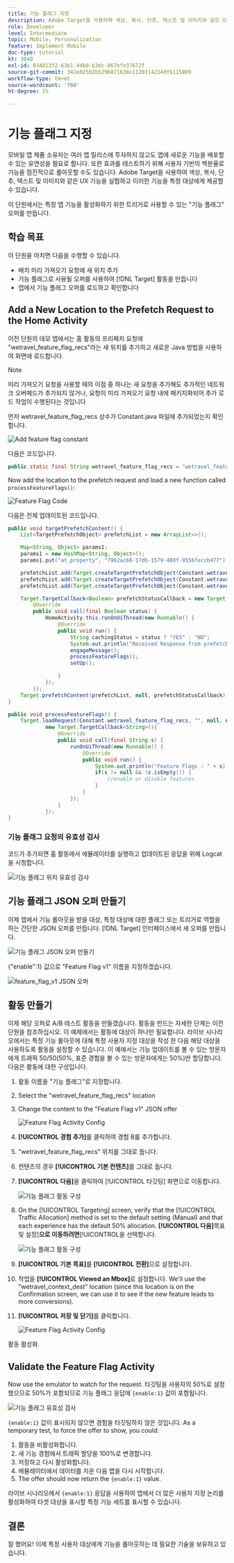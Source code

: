 ```yaml
---
title: 기능 플래그 지정
description: Adobe Target을 사용하여 색상, 복사, 단추, 텍스트 및 이미지와 같은 UX 기능을 실험하고 이러한 기능을 특정 대상에게 제공할 수 있습니다.
role: Developer
level: Intermediate
topic: Mobile, Personalization
feature: Implement Mobile
doc-type: tutorial
kt: 3040
exl-id: 034d13f2-63b1-44b0-b3dc-867efe37672f
source-git-commit: 342e02562b5296871638c1120114214df6115809
workflow-type: tm+mt
source-wordcount: '760'
ht-degree: 1%

---
```


# 기능 플래그 지정

모바일 앱 제품 소유자는 여러 앱 릴리스에 투자하지 않고도 앱에 새로운 기능을 배포할 수 있는 유연성을 필요로 합니다. 또한 효과를 테스트하기 위해 사용자 기반의 백분율로 기능을 점진적으로 롤아웃할 수도 있습니다. Adobe Target을 사용하여 색상, 복사, 단추, 텍스트 및 이미지와 같은 UX 기능을 실험하고 이러한 기능을 특정 대상에게 제공할 수 있습니다.

이 단원에서는 특정 앱 기능을 활성화하기 위한 트리거로 사용할 수 있는 &quot;기능 플래그&quot; 오퍼를 만듭니다.

## 학습 목표

이 단원을 마치면 다음을 수행할 수 있습니다.

* 배치 미리 가져오기 요청에 새 위치 추가
* 기능 플래그로 사용될 오퍼를 사용하여 [!DNL Target] 활동을 만듭니다
* 앱에서 기능 플래그 오퍼를 로드하고 확인합니다

## Add a New Location to the Prefetch Request to the Home Activity

이전 단원의 데모 앱에서는 홈 활동의 프리페치 요청에 &quot;wetravel_feature_flag_recs&quot;라는 새 위치를 추가하고 새로운 Java 방법을 사용하여 화면에 로드합니다.

>[!NOTE]
>
>미리 가져오기 요청을 사용할 때의 이점 중 하나는 새 요청을 추가해도 추가적인 네트워크 오버헤드가 추가되지 않거나, 요청이 미리 가져오기 요청 내에 패키지화되어 추가 로드 작업이 수행된다는 것입니다

먼저 wetravel_feature_flag_recs 상수가 Constant.java 파일에 추가되었는지 확인합니다.

![Add feature flag constant](assets/feature_flag_constant.jpg)

다음은 코드입니다.

```java
public static final String wetravel_feature_flag_recs = "wetravel_feature_flag_recs";
```

Now add the location to the prefetch request and load a new function called `processFeatureFlags()`:

![Feature Flag Code](assets/feature_flag_code.jpg)

다음은 전체 업데이트된 코드입니다.

```java
public void targetPrefetchContent() {
    List<TargetPrefetchObject> prefetchList = new ArrayList<>();

    Map<String, Object> params1;
    params1 = new HashMap<String, Object>();
    params1.put("at_property", "7962ac68-17db-1579-408f-9556feccb477");

    prefetchList.add(Target.createTargetPrefetchObject(Constant.wetravel_engage_home, params1));
    prefetchList.add(Target.createTargetPrefetchObject(Constant.wetravel_engage_search, params1));
    prefetchList.add(Target.createTargetPrefetchObject(Constant.wetravel_feature_flag_recs, params1));

    Target.TargetCallback<Boolean> prefetchStatusCallback = new Target.TargetCallback<Boolean>() {
        @Override
        public void call(final Boolean status) {
            HomeActivity.this.runOnUiThread(new Runnable() {
                @Override
                public void run() {
                    String cachingStatus = status ? "YES" : "NO";
                    System.out.println("Received Response from prefetch : " + cachingStatus);
                    engageMessage();
                    processFeatureFlags();
                    setUp();

                }
            });
        }};
    Target.prefetchContent(prefetchList, null, prefetchStatusCallback);
}

public void processFeatureFlags() {
    Target.loadRequest(Constant.wetravel_feature_flag_recs, "", null, null, null,
            new Target.TargetCallback<String>(){
                @Override
                public void call(final String s) {
                    runOnUiThread(new Runnable() {
                        @Override
                        public void run() {
                            System.out.println("Feature Flags : " + s);
                            if(s != null && !s.isEmpty()) {
                                //enable or disable features
                            }
                        }
                    });
                }
            });
}
```

### 기능 플래그 요청의 유효성 검사

코드가 추가되면 홈 활동에서 에뮬레이터를 실행하고 업데이트된 응답을 위해 Logcat을 시청합니다.

![기능 플래그 위치 유효성 검사](assets/feature_flag_code_logcat.jpg)

## 기능 플래그 JSON 오퍼 만들기

이제 앱에서 기능 롤아웃을 받을 대상, 특정 대상에 대한 플래그 또는 트리거로 역할을 하는 간단한 JSON 오퍼를 만듭니다. [!DNL Target] 인터페이스에서 새 오퍼를 만듭니다.

![기능 플래그 JSON 오퍼 만들기](assets/feature_flag_json_offer.jpg)

{&quot;enable&quot;:1} 값으로 &quot;Feature Flag v1&quot; 이름을 지정하겠습니다.

![feature_flag_v1 JSON 오퍼](assets/feature_flag_json_name.jpg)

## 활동 만들기

이제 해당 오퍼로 A/B 테스트 활동을 만들겠습니다. 활동을 만드는 자세한 단계는 이전 단원을 참조하십시오. 이 예제에서는 활동에 대상이 하나만 필요합니다. 라이브 시나리오에서는 특정 기능 롤아웃에 대해 특정 사용자 지정 대상을 작성 한 다음 해당 대상을 사용하도록 활동을 설정할 수 있습니다. 이 예에서는 기능 업데이트를 볼 수 있는 방문자에게 트래픽 50/50(50%, 표준 경험을 볼 수 있는 방문자에게는 50%)만 할당합니다. 다음은 활동에 대한 구성입니다.

1. 활동 이름을 &quot;기능 플래그&quot;로 지정합니다.
1. Select the &quot;wetravel_feature_flag_recs&quot; location
1. Change the content to the &quot;Feature Flag v1&quot; JSON offer

   ![Feature Flag Activity Config](assets/feature_flag_activity.jpg)

1. **[!UICONTROL 경험 추가]**&#x200B;를 클릭하여 경험 B를 추가합니다.
1. &quot;wetravel_feature_flag_recs&quot; 위치를 그대로 둡니다.
1. 컨텐츠의 경우 **[!UICONTROL 기본 컨텐츠]**&#x200B;를 그대로 둡니다.
1. **[!UICONTROL 다음]**&#x200B;을 클릭하여 [!UICONTROL 타깃팅] 화면으로 이동합니다.

   ![기능 플래그 활동 구성](assets/feature_flag_activity_2.jpg)

1. On the [!UICONTROL Targeting] screen, verify that the [!UICONTROL Traffic Allocation] method is set to the default setting (Manual) and that each experience has the default 50% allocation. **[!UICONTROL 다음]**&#x200B;목표 및 설정&#x200B;]**으로 이동하려면**[!UICONTROL &#x200B;을 선택합니다.

   ![기능 플래그 활동 구성](assets/feature_flag_activity_3.jpg)

1. **[!UICONTROL 기본 목표]**&#x200B;를 **[!UICONTROL 전환]**&#x200B;으로 설정합니다.
1. 작업을 **[!UICONTROL Viewed an Mbox]**&#x200B;로 설정합니다. We&#39;ll use the &quot;wetravel_context_dest&quot; location (since this location is on the Confirmation screen, we can use it to see if the new feature leads to more conversions).
1. **[!UICONTROL 저장 및 닫기]**&#x200B;를 클릭합니다.

   ![Feature Flag Activity Config](assets/feature_flag_activity_4.jpg)

활동 활성화.

## Validate the Feature Flag Activity

Now use the emulator to watch for the request. 타깃팅을 사용자의 50%로 설정했으므로 50%가 포함되므로 기능 플래그 응답에 `{enable:1}` 값이 포함됩니다.

![기능 플래그 유효성 검사](assets/feature_flag_validation.jpg)

`{enable:1}` 값이 표시되지 않으면 경험을 타깃팅하지 않은 것입니다. As a temporary test, to force the offer to show, you could:

1. 활동을 비활성화합니다.
1. 새 기능 경험에서 트래픽 할당을 100%로 변경합니다.
1. 저장하고 다시 활성화합니다.
1. 에뮬레이터에서 데이터를 지운 다음 앱을 다시 시작합니다.
1. The offer should now return the `{enable:1}` value.

라이브 시나리오에서 `{enable:1}` 응답을 사용하여 앱에서 더 많은 사용자 지정 논리를 활성화하여 타겟 대상을 표시할 특정 기능 세트를 표시할 수 있습니다.

## 결론

잘 했어요! 이제 특정 사용자 대상에게 기능을 롤아웃하는 데 필요한 기술을 보유하고 있습니다.
